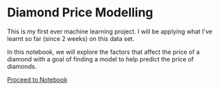# Diamond Price Modelling

This is my first ever machine learning project. I will be applying what I've learnt so far (since 2 weeks) on this data set.

In this notebook, we will explore the factors that affect the price of a diamond with a goal of finding a model to help predict the price of diamonds.

[Proceed to Notebook](https://github.com/tobby1177/diamonds-prediction/blob/master/Diamonds.ipynb)
